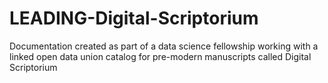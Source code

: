 # LEADING-Digital-Scriptorium
Documentation created as part of a data science fellowship working with a linked open data union catalog for pre-modern manuscripts called Digital Scriptorium
